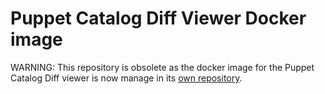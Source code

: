 Puppet Catalog Diff Viewer Docker image
=======================================

WARNING: This repository is obsolete as the docker image for the Puppet Catalog Diff viewer is now manage in its [own repository](https://github.com/camptocamp/puppet-catalog-diff-viewer).
